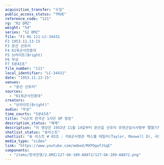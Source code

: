 ```yaml
---
acquisition_transfer: "수집"
public_access_status: "TRUE"
reference_code: "121"
rg: "R2 DMZ"
weight: "54"
series: "S2 DMZ"
file: "F1 RG 111-LC-34431
F2 1953.11.13-15
F3 문산 선유리
F4 61육군사진중대
F5 브라이트(Bright)
F6 무성 
F7 5분43초"
file_number: "111"
local_identifier: "LC-34431"
date: "1953.11.13-15"
venues: 
  - "문산 선유리"
sources: 
  - "61육군사진중대"
creators: 
  - "브라이트(Bright)"
audio: "무성"
time_courts: "5분43초"
title: "닉슨의 한국군 1사단 OP 방문"
description_status: "해제"
description: "이 영상은 1953년 11월 14일부터 문산읍 선유리 유엔군임시사령부 펠햄기지와 한국군 1사단 초소 일대에서 훗날 미국 부통령 닉슨이 방문하는 내용을 담고 있다. 정전협정 체결 이후 약 4개월 지난 뒤 펠햄 기지와 DMZ 등을 볼 수 있다. 특히 닉슨은 1953년 1월부터 1961년 1월까지 36대 미국 부통령을지냈으며 1969년 1월 37대 대통령으로 선출되었다. 이 영상은 닉슨이 부통령으로 선출된 이후 첫 한국 방문이라는 점에서 의미가 있다."
shotlist_status: "숏리스트"
shotlist: "숏 리스트 # 03초 : 미8군사령관 맥스웰 테일러(Taylor, Maxwell D), 극동사령부 사령관 존 에드윈 헐(Hull, John Edwin) 장군과 부통령 리처드 닉슨(Nixon, Richard, 훗날 37대 미국대통령)이 한국군 1사단 12 연대 6중대 2소대 OP를 방문하고 있다. 벙커 안과 밖이 보인다. # 8롤 슬레이트 1분09초 : 1롤, 1953년 11월 15일 문산리, 닉슨 문산 선유리 유엔군임시사령부 펠헴기지에 닉슨이 헬기를 타고 착륙했다. 닉슨은 차량을 이용해 기지 내부에 도착했다. 주한미대사 아서 딘(Dean, Arthur H, 정전협상 참여), 국무부 차관보 쥴리어스 레이 시(Lacey, Julius K, 1953년 10월 26일 제네바에서 열린 한국정치회담 미국 수석대표) 등이 선유리 유 엔군임시사령부에서 닉슨 부통령과 기념촬영하고 있다. #7롤 슬레이트 2분23초 : 11월13일 1사단 OP에 도착한 닉슨이 한국군과 함께 DMZ일대를 보고 있다. "
media_type: "video"
link: "https://www.youtube.com/embed/MXPOgefJSqE"
components: 
  - "items/한국전쟁/2.DMZ/127-GK-109-A8872/127-GK-109-A8872.png"
---
```

